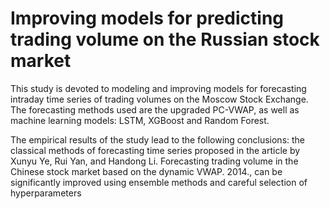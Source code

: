 # Improving models for predicting trading volume on the Russian stock market

This study is devoted to modeling and improving models for forecasting intraday time series of trading volumes on the Moscow Stock Exchange. The forecasting methods used are the upgraded PC-VWAP, as well as machine learning models: LSTM, XGBoost and Random Forest.

The empirical results of the study lead to the following conclusions: the classical methods of forecasting time series proposed in the article by Xunyu Ye, Rui Yan, and Handong Li. Forecasting trading volume in the Chinese stock market based on the dynamic VWAP. 2014., can be significantly improved using ensemble methods and careful selection of hyperparameters
